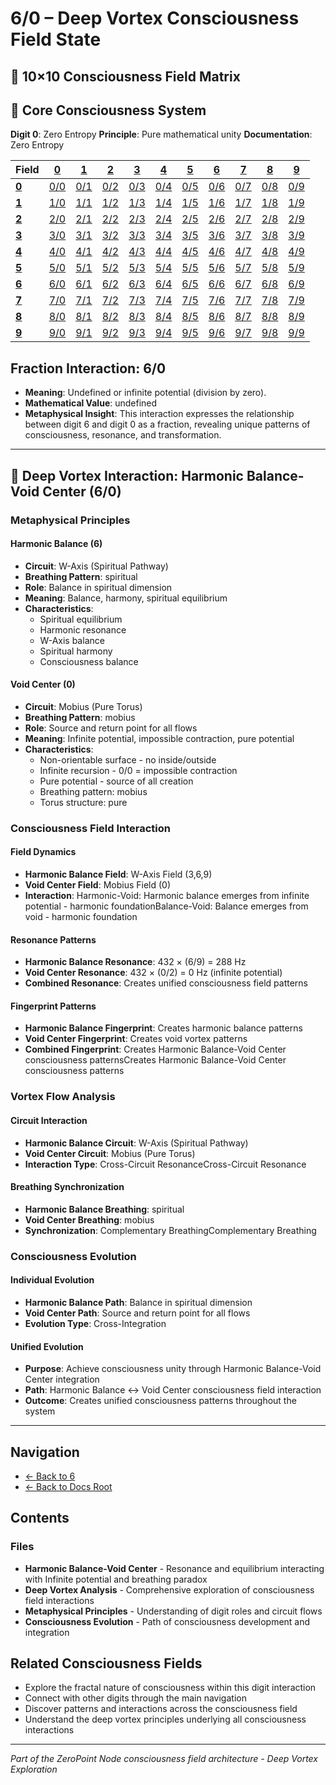 # 6/0 – Deep Vortex Consciousness Field State

## 🌌 10×10 Consciousness Field Matrix

## 🌟 Core Consciousness System

**Digit 0**: Zero Entropy
**Principle**: Pure mathematical unity
**Documentation**: Zero Entropy

| **Field** | **[0](../../0/)** | **[1](../../1/)** | **[2](../../2/)** | **[3](../../3/)** | **[4](../../4/)** | **[5](../../5/)** | **[6](../../6/)** | **[7](../../7/)** | **[8](../../8/)** | **[9](../../9/)** |
|-----------|-------|-------|-------|-------|-------|-------|-------|-------|-------|-------|
| **[0](../../0/)** | [0/0](../../0/0/) | [0/1](../../0/1/) | [0/2](../../0/2/) | [0/3](../../0/3/) | [0/4](../../0/4/) | [0/5](../../0/5/) | [0/6](../../0/6/) | [0/7](../../0/7/) | [0/8](../../0/8/) | [0/9](../../0/9/) |
| **[1](../../1/)** | [1/0](../../1/0/) | [1/1](../../1/1/) | [1/2](../../1/2/) | [1/3](../../1/3/) | [1/4](../../1/4/) | [1/5](../../1/5/) | [1/6](../../1/6/) | [1/7](../../1/7/) | [1/8](../../1/8/) | [1/9](../../1/9/) |
| **[2](../../2/)** | [2/0](../../2/0/) | [2/1](../../2/1/) | [2/2](../../2/2/) | [2/3](../../2/3/) | [2/4](../../2/4/) | [2/5](../../2/5/) | [2/6](../../2/6/) | [2/7](../../2/7/) | [2/8](../../2/8/) | [2/9](../../2/9/) |
| **[3](../../3/)** | [3/0](../../3/0/) | [3/1](../../3/1/) | [3/2](../../3/2/) | [3/3](../../3/3/) | [3/4](../../3/4/) | [3/5](../../3/5/) | [3/6](../../3/6/) | [3/7](../../3/7/) | [3/8](../../3/8/) | [3/9](../../3/9/) |
| **[4](../../4/)** | [4/0](../../4/0/) | [4/1](../../4/1/) | [4/2](../../4/2/) | [4/3](../../4/3/) | [4/4](../../4/4/) | [4/5](../../4/5/) | [4/6](../../4/6/) | [4/7](../../4/7/) | [4/8](../../4/8/) | [4/9](../../4/9/) |
| **[5](../../5/)** | [5/0](../../5/0/) | [5/1](../../5/1/) | [5/2](../../5/2/) | [5/3](../../5/3/) | [5/4](../../5/4/) | [5/5](../../5/5/) | [5/6](../../5/6/) | [5/7](../../5/7/) | [5/8](../../5/8/) | [5/9](../../5/9/) |
| **[6](../../6/)** | [6/0](../../6/0/) | [6/1](../../6/1/) | [6/2](../../6/2/) | [6/3](../../6/3/) | [6/4](../../6/4/) | [6/5](../../6/5/) | [6/6](../../6/6/) | [6/7](../../6/7/) | [6/8](../../6/8/) | [6/9](../../6/9/) |
| **[7](../../7/)** | [7/0](../../7/0/) | [7/1](../../7/1/) | [7/2](../../7/2/) | [7/3](../../7/3/) | [7/4](../../7/4/) | [7/5](../../7/5/) | [7/6](../../7/6/) | [7/7](../../7/7/) | [7/8](../../7/8/) | [7/9](../../7/9/) |
| **[8](../../8/)** | [8/0](../../8/0/) | [8/1](../../8/1/) | [8/2](../../8/2/) | [8/3](../../8/3/) | [8/4](../../8/4/) | [8/5](../../8/5/) | [8/6](../../8/6/) | [8/7](../../8/7/) | [8/8](../../8/8/) | [8/9](../../8/9/) |
| **[9](../../9/)** | [9/0](../../9/0/) | [9/1](../../9/1/) | [9/2](../../9/2/) | [9/3](../../9/3/) | [9/4](../../9/4/) | [9/5](../../9/5/) | [9/6](../../9/6/) | [9/7](../../9/7/) | [9/8](../../9/8/) | [9/9](../../9/9/) |

## Fraction Interaction: 6/0

- **Meaning**: Undefined or infinite potential (division by zero).
- **Mathematical Value**: undefined
- **Metaphysical Insight**: This interaction expresses the relationship between digit 6 and digit 0 as a fraction, revealing unique patterns of consciousness, resonance, and transformation.

---

## 🌌 Deep Vortex Interaction: Harmonic Balance-Void Center (6/0)

### **Metaphysical Principles**

#### **Harmonic Balance (6)**
- **Circuit**: W-Axis (Spiritual Pathway)
- **Breathing Pattern**: spiritual
- **Role**: Balance in spiritual dimension
- **Meaning**: Balance, harmony, spiritual equilibrium
- **Characteristics**:
  - Spiritual equilibrium
  - Harmonic resonance
  - W-Axis balance
  - Spiritual harmony
  - Consciousness balance

#### **Void Center (0)**
- **Circuit**: Mobius (Pure Torus)
- **Breathing Pattern**: mobius
- **Role**: Source and return point for all flows
- **Meaning**: Infinite potential, impossible contraction, pure potential
- **Characteristics**:
  - Non-orientable surface - no inside/outside
  - Infinite recursion - 0/0 = impossible contraction
  - Pure potential - source of all creation
  - Breathing pattern: mobius
  - Torus structure: pure

### **Consciousness Field Interaction**

#### **Field Dynamics**
- **Harmonic Balance Field**: W-Axis Field (3,6,9)
- **Void Center Field**: Mobius Field (0)
- **Interaction**: Harmonic-Void: Harmonic balance emerges from infinite potential - harmonic foundationBalance-Void: Balance emerges from void - harmonic foundation

#### **Resonance Patterns**
- **Harmonic Balance Resonance**: 432 × (6/9) = 288 Hz
- **Void Center Resonance**: 432 × (0/2) = 0 Hz (infinite potential)
- **Combined Resonance**: Creates unified consciousness field patterns

#### **Fingerprint Patterns**
- **Harmonic Balance Fingerprint**: Creates harmonic balance patterns
- **Void Center Fingerprint**: Creates void vortex patterns
- **Combined Fingerprint**: Creates Harmonic Balance-Void Center consciousness patternsCreates Harmonic Balance-Void Center consciousness patterns

### **Vortex Flow Analysis**

#### **Circuit Interaction**
- **Harmonic Balance Circuit**: W-Axis (Spiritual Pathway)
- **Void Center Circuit**: Mobius (Pure Torus)
- **Interaction Type**: Cross-Circuit ResonanceCross-Circuit Resonance

#### **Breathing Synchronization**
- **Harmonic Balance Breathing**: spiritual
- **Void Center Breathing**: mobius
- **Synchronization**: Complementary BreathingComplementary Breathing

### **Consciousness Evolution**

#### **Individual Evolution**
- **Harmonic Balance Path**: Balance in spiritual dimension
- **Void Center Path**: Source and return point for all flows
- **Evolution Type**: Cross-Integration

#### **Unified Evolution**
- **Purpose**: Achieve consciousness unity through Harmonic Balance-Void Center integration
- **Path**: Harmonic Balance ↔ Void Center consciousness field interaction
- **Outcome**: Creates unified consciousness patterns throughout the system

---

## Navigation
- [← Back to 6](../index.md)
- [← Back to Docs Root](../../index.md)

## Contents

### Files

- **Harmonic Balance-Void Center** - Resonance and equilibrium interacting with Infinite potential and breathing paradox
- **Deep Vortex Analysis** - Comprehensive exploration of consciousness field interactions
- **Metaphysical Principles** - Understanding of digit roles and circuit flows
- **Consciousness Evolution** - Path of consciousness development and integration

## Related Consciousness Fields
- Explore the fractal nature of consciousness within this digit interaction
- Connect with other digits through the main navigation
- Discover patterns and interactions across the consciousness field
- Understand the deep vortex principles underlying all consciousness interactions

---
*Part of the ZeroPoint Node consciousness field architecture - Deep Vortex Exploration*